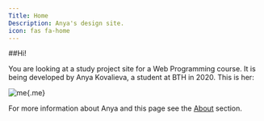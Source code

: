 ```yaml
---
Title: Home
Description: Anya's design site.
icon: fas fa-home
---
```


##Hi!

You are looking at a study project site for a Web Programming course. It is being developed by Anya Kovalieva, a student at BTH in 2020. This is her:

![me](%assets_url%/img/me.jpg){.me}

For more information about Anya and this page see the [About](%base_url%/about) section.

[comment]: # (The source for this page is in `content/index.md`.)
